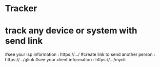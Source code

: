 # Tracker
# track any device or system with send link

#see your isp information : https://.../
#create link to send another person : https://.../glink 
#see your client information : https://.../mycli

